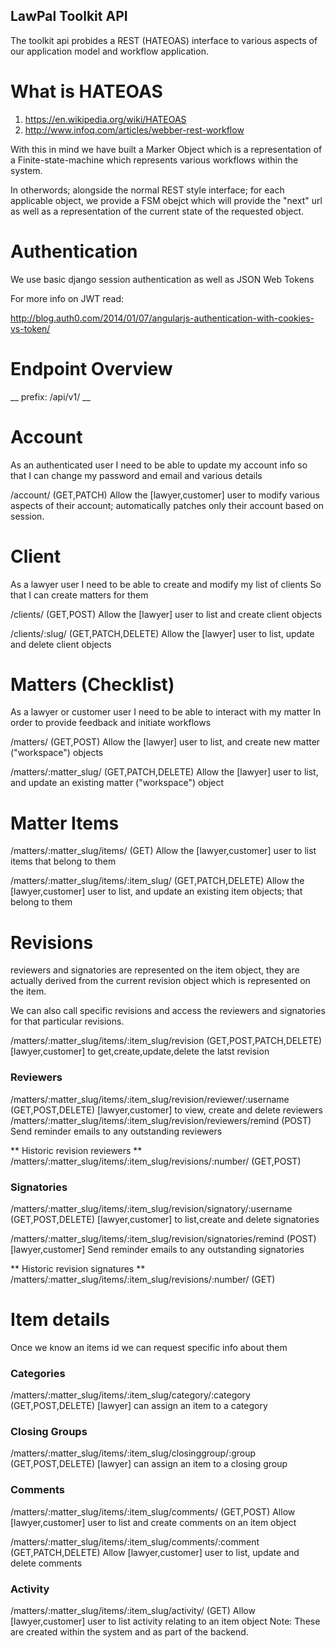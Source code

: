 LawPal Toolkit API
------------------


The toolkit api probides a REST (HATEOAS) interface to various aspects of our application
model and workflow application.


What is HATEOAS
===============

1. https://en.wikipedia.org/wiki/HATEOAS
2. http://www.infoq.com/articles/webber-rest-workflow

With this in mind we have built a Marker Object which is a representation of
a Finite-state-machine which represents various workflows within the system.

In otherwords; alongside the normal REST style interface; for each applicable
object, we provide a FSM obejct which will provide the "next" url as well as a
representation of the current state of the requested object.


Authentication
==============

We use basic django session authentication as well as JSON Web Tokens

For more info on JWT read:

http://blog.auth0.com/2014/01/07/angularjs-authentication-with-cookies-vs-token/


Endpoint Overview
=================

__ prefix: /api/v1/ __

Account
=======

As an authenticated user
I need to be able to update my account info
so that I can change my password and email and various details

/account/ (GET,PATCH)
    Allow the [lawyer,customer] user to modify various aspects of their account; automatically
    patches only their account based on session.


Client
======

As a lawyer user
I need to be able to create and modify my list of clients
So that I can create matters for them

/clients/ (GET,POST)
    Allow the [lawyer] user to list and create client objects

/clients/:slug/ (GET,PATCH,DELETE)
    Allow the [lawyer] user to list, update and delete client objects


Matters (Checklist)
===================

As a lawyer or customer user
I need to be able to interact with my matter
In order to provide feedback and initiate workflows

/matters/ (GET,POST)
    Allow the [lawyer] user to list, and create new matter ("workspace") objects


/matters/:matter_slug/ (GET,PATCH,DELETE)
    Allow the [lawyer] user to list, and update an existing matter ("workspace") object


Matter Items
============

/matters/:matter_slug/items/ (GET)
    Allow the [lawyer,customer] user to list items that belong to them

/matters/:matter_slug/items/:item_slug/ (GET,PATCH,DELETE)
    Allow the [lawyer,customer] user to list, and update an existing item
    objects; that belong to them

# Revisions

reviewers and signatories are represented on the item object, they are actually
derived from the current revision object which is represented on the item.

We can also call specific revisions and access the reviewers and signatories for
that particular revisions.

/matters/:matter_slug/items/:item_slug/revision (GET,POST,PATCH,DELETE)
    [lawyer,customer] to get,create,update,delete the latst revision


### Reviewers

/matters/:matter_slug/items/:item_slug/revision/reviewer/:username (GET,POST,DELETE)
    [lawyer,customer] to view, create and delete reviewers
/matters/:matter_slug/items/:item_slug/revision/reviewers/remind (POST)
    Send reminder emails to any outstanding reviewers

** Historic revision reviewers **
/matters/:matter_slug/items/:item_slug/revisions/:number/ (GET,POST)


### Signatories

/matters/:matter_slug/items/:item_slug/revision/signatory/:username (GET,POST,DELETE)
    [lawyer,customer] to list,create and delete signatories

/matters/:matter_slug/items/:item_slug/revision/signatories/remind (POST)
    [lawyer,customer] Send reminder emails to any outstanding signatories

** Historic revision signatures **
/matters/:matter_slug/items/:item_slug/revisions/:number/ (GET)


Item details
============

Once we know an items id we can request specific info about them

### Categories
/matters/:matter_slug/items/:item_slug/category/:category (GET,POST,DELETE)
    [lawyer] can assign an item to a category


### Closing Groups
/matters/:matter_slug/items/:item_slug/closinggroup/:group (GET,POST,DELETE)
    [lawyer] can assign an item to a closing group

### Comments
/matters/:matter_slug/items/:item_slug/comments/ (GET,POST)
    Allow [lawyer,customer] user to list and create comments on an item object

/matters/:matter_slug/items/:item_slug/comments/:comment (GET,PATCH,DELETE)
    Allow [lawyer,customer] user to list, update and delete comments

### Activity
/matters/:matter_slug/items/:item_slug/activity/ (GET) 
    Allow [lawyer,customer] user to list activity relating to an item object
    Note: These are created within the system and as part
    of the backend.
